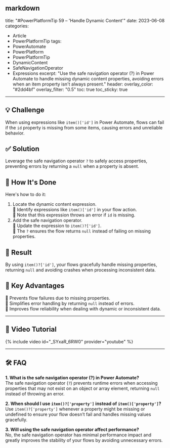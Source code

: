 markdown
---
title: "#PowerPlatformTip 59 – 'Handle Dynamic Content'"
date: 2023-06-08
categories:
  - Article
  - PowerPlatformTip
tags:
  - PowerAutomate
  - PowerPlatform
  - PowerPlatformTip
  - DynamicContent
  - SafeNavigationOperator
  - Expressions
excerpt: "Use the safe navigation operator (?) in Power Automate to handle missing dynamic content properties, avoiding errors when an item property isn't always present."
header:
  overlay_color: "#2dd4bf"
  overlay_filter: "0.5"
toc: true
toc_sticky: true
---

## 💡 Challenge
When using expressions like `item()['id']` in Power Automate, flows can fail if the `id` property is missing from some items, causing errors and unreliable behavior.

## ✅ Solution
Leverage the safe navigation operator `?` to safely access properties, preventing errors by returning a `null` when a property is absent.

## 🔧 How It's Done
Here's how to do it:
1. Locate the dynamic content expression.  
   🔸 Identify expressions like `item()['id']` in your flow action.  
   🔸 Note that this expression throws an error if `id` is missing.
2. Add the safe navigation operator.  
   🔸 Update the expression to `item()?['id']`.  
   🔸 The `?` ensures the flow returns `null` instead of failing on missing properties.

## 🎉 Result
By using `item()?['id']`, your flows gracefully handle missing properties, returning `null` and avoiding crashes when processing inconsistent data.

## 🌟 Key Advantages
🔸 Prevents flow failures due to missing properties.  
🔸 Simplifies error handling by returning `null` instead of errors.  
🔸 Improves flow reliability when dealing with dynamic or inconsistent data.

---

## 🎥 Video Tutorial
{% include video id="_SYxaR_6RW0" provider="youtube" %}

---

## 🛠️ FAQ
**1. What is the safe navigation operator (?) in Power Automate?**  
The safe navigation operator (`?`) prevents runtime errors when accessing properties that may not exist on an object or array element, returning `null` instead of throwing an error.

**2. When should I use `item()?['property']` instead of `item()['property']`?**  
Use `item()?['property']` whenever a property might be missing or undefined to ensure your flow doesn’t fail and handles missing values gracefully.

**3. Will using the safe navigation operator affect performance?**  
No, the safe navigation operator has minimal performance impact and greatly improves the stability of your flows by avoiding unnecessary errors.
